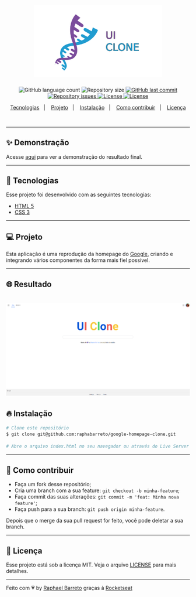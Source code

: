 <h1 align="center">
  <img alt="UI Clone" title="#delicinha" src=".github/ui-clone.png" width="350px" />
  <br/>
</h1>

<p align="center">
  <img alt="GitHub language count" src="https://img.shields.io/github/languages/count/raphabarreto/google-homepage-clone">

  <img alt="Repository size" src="https://img.shields.io/github/repo-size/raphabarreto/google-homepage-clone">

  <a href="https://github.com/raphabarreto/google-homepage-clone/commits/master">
    <img alt="GitHub last commit" src="https://img.shields.io/github/last-commit/raphabarreto/google-homepage-clone">
  </a>

  <a href="https://github.com/raphabarreto/google-homepage-clone/issues">
    <img alt="Repository issues" src="https://img.shields.io/github/issues/raphabarreto/google-homepage-clone">
  </a>

  <a href="https://github.com/raphabarreto/google-homepage-clone/blob/master/LICENSE.md">
    <img alt="License" src="https://img.shields.io/badge/license-MIT-brightgreen">
  <a>

  <a href="https://app.netlify.com/sites/google-homepage-clone-raphaelbarreto/deploys">
    <img alt="License" src="https://api.netlify.com/api/v1/badges/4d73975b-ef60-4539-88dc-8924d6161bb5/deploy-status">
  <a>
</p>


<p align="center">
  <a href="#-tecnologias">Tecnologias</a>&nbsp;&nbsp;&nbsp;|&nbsp;&nbsp;&nbsp;
  <a href="#-projeto">Projeto</a>&nbsp;&nbsp;&nbsp;|&nbsp;&nbsp;&nbsp;
  <a href="#-instalação">Instalação</a>&nbsp;&nbsp;&nbsp;|&nbsp;&nbsp;&nbsp;
  <a href="#-instalação">Como contribuir</a>&nbsp;&nbsp;&nbsp;|&nbsp;&nbsp;&nbsp;
  <a href="#-licença">Licença</a>
</p>

<br>


---

## ✨ Demonstração
<p >Acesse <a href="https://google-homepage-clone.raphabarreto.com.br/">aqui</a> para ver a demonstração do resultado final.</p>

---

## 🚀 Tecnologias

Esse projeto foi desenvolvido com as seguintes tecnologias:

- [HTML 5](https://developer.mozilla.org/pt-BR/docs/Web/HTML/HTML5)
- [CSS 3](https://developer.mozilla.org/pt-BR/docs/Web/CSS)

---
## 💻 Projeto
Esta aplicação é uma reprodução da homepage do [Google](https://www.google.com/), criando e integrando vários componentes da forma mais fiel possível.

---

## 🌐 Resultado
<h1 align="center">
    <img alt="Google Homepag Clone" title="#delicinha" src=".github/google_homepage_clone.png" />
</h1>

## 🔥 Instalação

```bash
# Clone este repositório
$ git clone git@github.com:raphabarreto/google-homepage-clone.git

# Abre o arquivo index.html no seu navegador ou através do Live Server do Visual Studio Code
```
---
## 🤔 Como contribuir

- Faça um fork desse repositório;
- Cria uma branch com a sua feature: `git checkout -b minha-feature`;
- Faça commit das suas alterações: `git commit -m 'feat: Minha nova feature'`;
- Faça push para a sua branch: `git push origin minha-feature`.

Depois que o merge da sua pull request for feito, você pode deletar a sua branch.

---


## 🧾 Licença

Esse projeto está sob a licença MIT. Veja o arquivo [LICENSE](LICENSE.md) para mais detalhes.

---

Feito com 💗 by [Raphael Barreto](https://bit.ly/contato-linkedin) graças à [Rocketseat](https://www.youtube.com/watch?v=KgjzE1Sxtq0)
